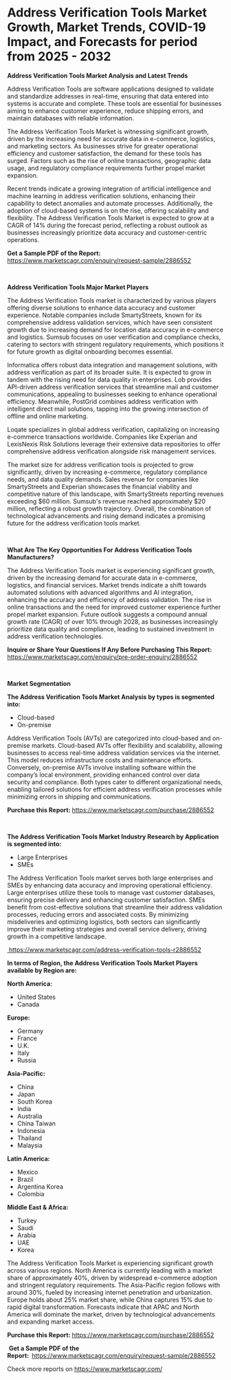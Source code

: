 <p><h1>Address Verification Tools Market Growth, Market Trends, COVID-19 Impact, and Forecasts for period from 2025 - 2032</h1></p><p><strong>Address Verification Tools Market Analysis and Latest Trends</strong></p>
<p><p>Address Verification Tools are software applications designed to validate and standardize addresses in real-time, ensuring that data entered into systems is accurate and complete. These tools are essential for businesses aiming to enhance customer experience, reduce shipping errors, and maintain databases with reliable information. </p><p>The Address Verification Tools Market is witnessing significant growth, driven by the increasing need for accurate data in e-commerce, logistics, and marketing sectors. As businesses strive for greater operational efficiency and customer satisfaction, the demand for these tools has surged. Factors such as the rise of online transactions, geographic data usage, and regulatory compliance requirements further propel market expansion. </p><p>Recent trends indicate a growing integration of artificial intelligence and machine learning in address verification solutions, enhancing their capability to detect anomalies and automate processes. Additionally, the adoption of cloud-based systems is on the rise, offering scalability and flexibility. The Address Verification Tools Market is expected to grow at a CAGR of 14% during the forecast period, reflecting a robust outlook as businesses increasingly prioritize data accuracy and customer-centric operations.</p></p>
<p><strong>Get a Sample PDF of the Report:&nbsp;</strong> <a href="https://www.marketscagr.com/enquiry/request-sample/2886552?utm_campaign=3506&utm_medium=2&utm_source=Github&utm_content=ia&utm_term=13032025&utm_id=address-verification-tools">https://www.marketscagr.com/enquiry/request-sample/2886552</a></p>
<p>&nbsp;</p>
<p><strong>Address Verification Tools Major Market Players</strong></p>
<p><p>The Address Verification Tools market is characterized by various players offering diverse solutions to enhance data accuracy and customer experience. Notable companies include SmartyStreets, known for its comprehensive address validation services, which have seen consistent growth due to increasing demand for location data accuracy in e-commerce and logistics. Sumsub focuses on user verification and compliance checks, catering to sectors with stringent regulatory requirements, which positions it for future growth as digital onboarding becomes essential.</p><p>Informatica offers robust data integration and management solutions, with address verification as part of its broader suite. It is expected to grow in tandem with the rising need for data quality in enterprises. Lob provides API-driven address verification services that streamline mail and customer communications, appealing to businesses seeking to enhance operational efficiency. Meanwhile, PostGrid combines address verification with intelligent direct mail solutions, tapping into the growing intersection of offline and online marketing.</p><p>Loqate specializes in global address verification, capitalizing on increasing e-commerce transactions worldwide. Companies like Experian and LexisNexis Risk Solutions leverage their extensive data repositories to offer comprehensive address verification alongside risk management services.</p><p>The market size for address verification tools is projected to grow significantly, driven by increasing e-commerce, regulatory compliance needs, and data quality demands. Sales revenue for companies like SmartyStreets and Experian showcases the financial viability and competitive nature of this landscape, with SmartyStreets reporting revenues exceeding $60 million. Sumsub's revenue reached approximately $20 million, reflecting a robust growth trajectory. Overall, the combination of technological advancements and rising demand indicates a promising future for the address verification tools market.</p></p>
<p>&nbsp;</p>
<p><strong>What Are The Key Opportunities For Address Verification Tools Manufacturers?</strong></p>
<p><p>The Address Verification Tools market is experiencing significant growth, driven by the increasing demand for accurate data in e-commerce, logistics, and financial services. Market trends indicate a shift towards automated solutions with advanced algorithms and AI integration, enhancing the accuracy and efficiency of address validation. The rise in online transactions and the need for improved customer experience further propel market expansion. Future outlook suggests a compound annual growth rate (CAGR) of over 10% through 2028, as businesses increasingly prioritize data quality and compliance, leading to sustained investment in address verification technologies.</p></p>
<p><strong>Inquire or Share Your Questions If Any Before Purchasing This Report:</strong> <a href="https://www.marketscagr.com/enquiry/pre-order-enquiry/2886552?utm_campaign=3506&utm_medium=2&utm_source=Github&utm_content=ia&utm_term=13032025&utm_id=address-verification-tools">https://www.marketscagr.com/enquiry/pre-order-enquiry/2886552</a></p>
<p>&nbsp;</p>
<p><strong>Market Segmentation</strong></p>
<p><strong>The Address Verification Tools Market Analysis by types is segmented into:</strong></p>
<p><ul><li>Cloud-based</li><li>On-premise</li></ul></p>
<p><p>Address Verification Tools (AVTs) are categorized into cloud-based and on-premise markets. Cloud-based AVTs offer flexibility and scalability, allowing businesses to access real-time address validation services via the internet. This model reduces infrastructure costs and maintenance efforts. Conversely, on-premise AVTs involve installing software within the company’s local environment, providing enhanced control over data security and compliance. Both types cater to different organizational needs, enabling tailored solutions for efficient address verification processes while minimizing errors in shipping and communications.</p></p>
<p><strong>Purchase this Report:&nbsp;</strong><a href="https://www.marketscagr.com/purchase/2886552?utm_campaign=3506&utm_medium=2&utm_source=Github&utm_content=ia&utm_term=13032025&utm_id=address-verification-tools">https://www.marketscagr.com/purchase/2886552</a></p>
<p>&nbsp;</p>
<p><strong>The Address Verification Tools Market Industry Research by Application is segmented into:</strong></p>
<p><ul><li>Large Enterprises</li><li>SMEs</li></ul></p>
<p><p>The Address Verification Tools market serves both large enterprises and SMEs by enhancing data accuracy and improving operational efficiency. Large enterprises utilize these tools to manage vast customer databases, ensuring precise delivery and enhancing customer satisfaction. SMEs benefit from cost-effective solutions that streamline their address validation processes, reducing errors and associated costs. By minimizing misdeliveries and optimizing logistics, both sectors can significantly improve their marketing strategies and overall service delivery, driving growth in a competitive landscape.</p></p>
<p><a href="https://www.marketscagr.com/address-verification-tools-r2886552?utm_campaign=3506&utm_medium=2&utm_source=Github&utm_content=ia&utm_term=13032025&utm_id=address-verification-tools">&nbsp;https://www.marketscagr.com/address-verification-tools-r2886552</a></p>
<p><strong>In terms of Region, the Address Verification Tools Market Players available by Region are:</strong></p>
<p>
    <p> <strong> North America: </strong>
        <ul>
            <li>United States</li>
            <li>Canada</li>
        </ul>
        </p> 
    <p> <strong> Europe: </strong>
        <ul>
            <li>Germany</li>
            <li>France</li>
            <li>U.K.</li>
            <li>Italy</li>
            <li>Russia</li>
        </ul>
        </p> 
    <p> <strong> Asia-Pacific: </strong>
        <ul>
            <li>China</li>
            <li>Japan</li>
            <li>South Korea</li>
            <li>India</li>
            <li>Australia</li>
            <li>China Taiwan</li>
            <li>Indonesia</li>
            <li>Thailand</li>
            <li>Malaysia</li>
        </ul>
        </p> 
    <p> <strong> Latin America: </strong>
        <ul>
            <li>Mexico</li>
            <li>Brazil</li>
            <li>Argentina Korea</li>
            <li>Colombia</li>
        </ul>
        </p> 
    <p> <strong> Middle East & Africa: </strong>
        <ul>
            <li>Turkey</li>
            <li>Saudi</li>
            <li>Arabia</li>
            <li>UAE</li>
            <li>Korea</li>
        </ul>
    </p>
    </p>
<p><p>The Address Verification Tools Market is experiencing significant growth across various regions. North America is currently leading with a market share of approximately 40%, driven by widespread e-commerce adoption and stringent regulatory requirements. The Asia-Pacific region follows with around 30%, fueled by increasing internet penetration and urbanization. Europe holds about 25% market share, while China captures 15% due to rapid digital transformation. Forecasts indicate that APAC and North America will dominate the market, driven by technological advancements and expanding market access.</p></p>
<p><strong>Purchase this Report: </strong><a href="https://www.marketscagr.com/purchase/2886552?utm_campaign=3506&utm_medium=2&utm_source=Github&utm_content=ia&utm_term=13032025&utm_id=address-verification-tools">https://www.marketscagr.com/purchase/2886552</a></p>
<p>&nbsp;<strong>Get a Sample PDF of the Report:&nbsp;&nbsp;</strong><a href="https://www.marketscagr.com/enquiry/request-sample/2886552?utm_campaign=3506&utm_medium=2&utm_source=Github&utm_content=ia&utm_term=13032025&utm_id=address-verification-tools">https://www.marketscagr.com/enquiry/request-sample/2886552</a></p>
<p><strong></strong></p>
<p>Check more reports on <a href="https://www.marketscagr.com/?utm_campaign=3506&utm_medium=2&utm_source=Github&utm_content=ia&utm_term=13032025&utm_id=address-verification-tools">https://www.marketscagr.com/</a></p>